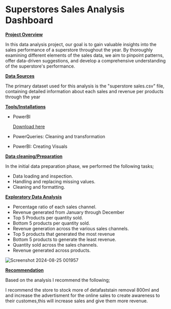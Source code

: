 # Superstores Sales Analysis Dashboard

**[Project Overview]()**

In this data analysis project, our goal is to gain valuable insights into the sales performance of a superstore throughout the year. By thoroughly examining different elements of the sales data, we aim to pinpoint patterns, offer data-driven suggestions, and develop a comprehensive understanding of the superstore's performance.

**[Data Sources]()**

The primary dataset used for this analysis is the "superstore sales.csv" file, containing detailed information about each sales and revenue per products through the year

**[Tools/Installations]()**

- PowerBI
  
    [Download here](http://microsoft.com)
  
- PowerQueries: Cleaning and transformation
- PowerBI: Creating Visuals

**[Data cleaning/Preparation]()**

In the initial data preparation phase, we performed the following tasks;

 - Data loading and inspection.
 - Handling and replacing missing values.
 - Cleaning and formatting. 

**[Exploratory Data Analysis](EDA)**

 - Percentage ratio of each sales channel. 
 - Revenue generated from January through December 
 - Top 5 Products per quantity sold. 
 - Bottom 5 products per quantity sold. 
 - Revenue generation across the various sales channels. 
 - Top 5 products that generated the most revenue 
 - Bottom 5 products to generate the least revenue. 
 - Quantity sold across the sales channels.
 - Revenue generated across products.

![Screenshot 2024-08-25 001957](https://github.com/user-attachments/assets/2efc79ce-eb90-435e-a308-5473a97df3d9)

**[Recommendation]()**

Based on the analysis I recommend the following;

I recommend the store to stock more of detafaststain removal 800ml and and increase the advertisment for the   online sales to create awareness to their customes,this will increase sales and give them more revenue.



